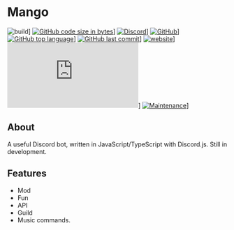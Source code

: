 # Mango 
![build](https://github.com/Ma15fo43/Mango/workflows/build/badge.svg?branch=master)]
[![GitHub code size in bytes](https://img.shields.io/github/languages/code-size/Ma15fo43/Mango)](https://github.com/Ma15fo43/Mango/tree/master/src)] 
[![Discord](https://img.shields.io/discord/510564701919510549)](https://discordapp.com/)]
[![GitHub](https://img.shields.io/github/license/Ma15fo43/Mango)](https://github.com/Ma15fo43/Mango/blob/master/LICENSE)] 
[![GitHub top language](https://img.shields.io/github/languages/top/Ma15fo43/Mango)](https://github.com/Ma15fo43/Mango/search?l=typescript)] 
[![GitHub last commit](https://img.shields.io/github/last-commit/Ma15fo43/Mango)](https://github.com/Ma15fo43/Mango/commit/master)] 
[![website](https://img.shields.io/website.svg?url=https%3A%2F%2Fwww.mazz.ml%2Findex.html)](https://mazz.ml/Pages/Mango/index.html)]
[![npm](https://img.shields.io/npm/v/discord.js)](https://www.npmjs.com/package/discord.js?source=post_page-----7b5fe27cb6fa----------------------)] 
[![Maintenance](https://img.shields.io/maintenance/yes/2020)](https://github.com/Ma15fo43/Mango/issues)]

## About
A useful Discord bot, written in JavaScript/TypeScript with Discord.js. Still in development.

## Features
- Mod
- Fun
- API
- Guild
- Music commands.